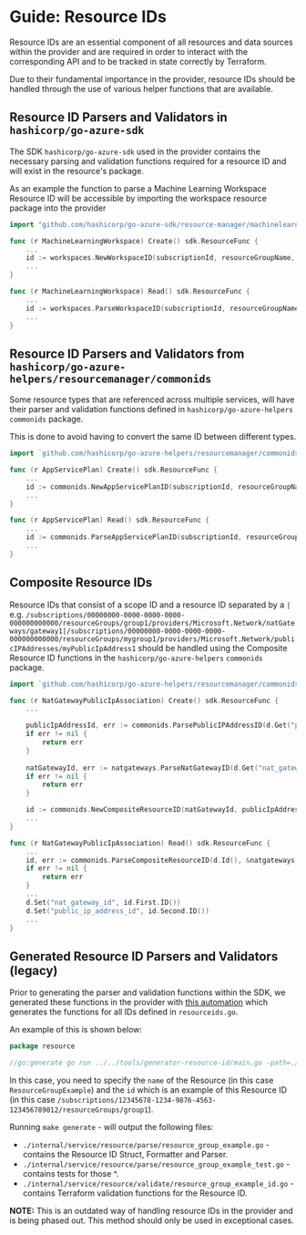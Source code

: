# Guide: Resource IDs

Resource IDs are an essential component of all resources and data sources within the provider and are required in order to interact with the corresponding API and to be tracked in state correctly by Terraform.

Due to their fundamental importance in the provider, resource IDs should be handled through the use of various helper functions that are available.

## Resource ID Parsers and Validators in `hashicorp/go-azure-sdk`

The SDK `hashicorp/go-azure-sdk` used in the provider contains the necessary parsing and validation functions required for a resource ID and will exist in the resource's package.

As an example the function to parse a Machine Learning Workspace Resource ID will be accessible by importing the workspace resource package into the provider

```go
import "github.com/hashicorp/go-azure-sdk/resource-manager/machinelearningservices/2024-04-01/workspaces"

func (r MachineLearningWorkspace) Create() sdk.ResourceFunc {
	...
	id := workspaces.NewWorkspaceID(subscriptionId, resourceGroupName, workspaceName)
	...
}

func (r MachineLearningWorkspace) Read() sdk.ResourceFunc {
    ...
    id := workspaces.ParseWorkspaceID(subscriptionId, resourceGroupName, workspaceName)
	...
}
```

## Resource ID Parsers and Validators from `hashicorp/go-azure-helpers/resourcemanager/commonids`

Some resource types that are referenced across multiple services, will have their parser and validation functions defined in `hashicorp/go-azure-helpers` `commonids` package.

This is done to avoid having to convert the same ID between different types.

```go
import `github.com/hashicorp/go-azure-helpers/resourcemanager/commonids`

func (r AppServicePlan) Create() sdk.ResourceFunc {
    ...
    id := commonids.NewAppServicePlanID(subscriptionId, resourceGroupName, workspaceName)
	...
}

func (r AppServicePlan) Read() sdk.ResourceFunc {
    ...
    id := commonids.ParseAppServicePlanID(subscriptionId, resourceGroupName, workspaceName)
	...
}
```

## Composite Resource IDs

Resource IDs that consist of a scope ID and a resource ID separated by a `|` e.g. `/subscriptions/00000000-0000-0000-0000-000000000000/resourceGroups/group1/providers/Microsoft.Network/natGateways/gateway1|/subscriptions/00000000-0000-0000-0000-000000000000/resourceGroups/mygroup1/providers/Microsoft.Network/publicIPAddresses/myPublicIpAddress1` should be handled using the Composite Resource ID functions in the `hashicorp/go-azure-helpers` `commonids` package.

```go
import `github.com/hashicorp/go-azure-helpers/resourcemanager/commonids`

func (r NatGatewayPublicIpAssociation) Create() sdk.ResourceFunc {
    ...

	publicIpAddressId, err := commonids.ParsePublicIPAddressID(d.Get("public_ip_address_id").(string))
    if err != nil {
		return err
    }
    
    natGatewayId, err := natgateways.ParseNatGatewayID(d.Get("nat_gateway_id").(string))
    if err != nil {
        return err
    }

    id := commonids.NewCompositeResourceID(natGatewayId, publicIpAddressId)
	...
}

func (r NatGatewayPublicIpAssociation) Read() sdk.ResourceFunc {
    ...
	id, err := commonids.ParseCompositeResourceID(d.Id(), &natgateways.NatGatewayId{}, &commonids.PublicIPAddressId{})
    if err != nil {
        return err
    }
	...
    d.Set("nat_gateway_id", id.First.ID())
    d.Set("public_ip_address_id", id.Second.ID())
	...
}
```

## Generated Resource ID Parsers and Validators (legacy)

Prior to generating the parser and validation functions within the SDK, we generated these functions in the provider with [this automation](https://github.com/hashicorp/terraform-provider-azurerm/tree/main/internal/tools/generator-resource-id) which generates the functions for all IDs defined in `resourceids.go`.

An example of this is shown below:

```go
package resource

//go:generate go run ../../tools/generator-resource-id/main.go -path=./ -name=ResourceGroupExample -id=/subscriptions/12345678-1234-9876-4563-123456789012/resourceGroups/group1
```

In this case, you need to specify the `name` of the Resource (in this case `ResourceGroupExample`) and the `id` which is an example of this Resource ID (in this case `/subscriptions/12345678-1234-9876-4563-123456789012/resourceGroups/group1`).

Running `make generate` - will output the following files:

* `./internal/service/resource/parse/resource_group_example.go` - contains the Resource ID Struct, Formatter and Parser.
* `./internal/service/resource/parse/resource_group_example_test.go` - contains tests for those ^.
* `./internal/service/resource/validate/resource_group_example_id.go` - contains Terraform validation functions for the Resource ID.

**NOTE:** This is an outdated way of handling resource IDs in the provider and is being phased out. This method should only be used in exceptional cases.

